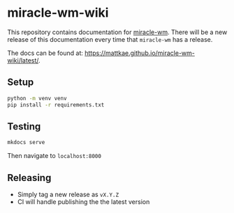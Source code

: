 # miracle-wm-wiki
This repository contains documentation for [miracle-wm](https://github.com/mattkae/miracle-wm).
There will be a new release of this documentation every time that `miracle-wm` has a release.

The docs can be found at: https://mattkae.github.io/miracle-wm-wiki/latest/.

## Setup
```sh
python -m venv venv
pip install -r requirements.txt
```

## Testing
```sh
mkdocs serve
```

Then navigate to `localhost:8000`

## Releasing
- Simply tag a new release as `vX.Y.Z`
- CI will handle publishing the the latest version

